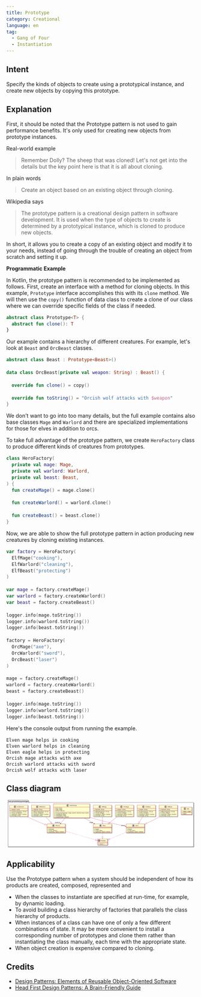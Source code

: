 ```yaml
---
title: Prototype
category: Creational
language: en
tag:
  - Gang of Four
  - Instantiation
---
```


## Intent

Specify the kinds of objects to create using a prototypical instance, and create
new objects by copying this prototype.

## Explanation

First, it should be noted that the Prototype pattern is not used to gain
performance benefits. It's only used for creating new objects from prototype
instances.

Real-world example

> Remember Dolly? The sheep that was cloned! Let's not get into the details but
> the key point here is that it is all about cloning.

In plain words

> Create an object based on an existing object through cloning.

Wikipedia says

> The prototype pattern is a creational design pattern in software development.
> It is used when the type of objects to create is determined by a prototypical
> instance, which is cloned to produce new objects.

In short, it allows you to create a copy of an existing object and modify it to
your needs, instead of going through the trouble of creating an object from
scratch and setting it up.

**Programmatic Example**

In Kotlin, the prototype pattern is recommended to be implemented as follows.
First, create an interface with a method for cloning objects. In this example,
`Prototype` interface accomplishes this with its `clone` method. We will then
use the `copy()` function of data class to create a clone of our class where
we can override specific fields of the class if needed.

```kotlin
abstract class Prototype<T> {
  abstract fun clone(): T
}
```

Our example contains a hierarchy of different creatures. For example, let's
look at `Beast` and `OrcBeast` classes.

```kotlin
abstract class Beast : Prototype<Beast>()

data class OrcBeast(private val weapon: String) : Beast() {
    
  override fun clone() = copy()

  override fun toString() = "Orcish wolf attacks with $weapon"
}
```

We don't want to go into too many details, but the full example contains also
base classes `Mage` and `Warlord` and there are specialized implementations for
those for elves in addition to orcs.

To take full advantage of the prototype pattern, we create `HeroFactory` class
to produce different kinds of creatures from prototypes.

```kotlin
class HeroFactory(
  private val mage: Mage,
  private val warlord: Warlord,
  private val beast: Beast,
) {
  fun createMage() = mage.clone()
  
  fun createWarlord() = warlord.clone()
  
  fun createBeast() = beast.clone()
}
```

Now, we are able to show the full prototype pattern in action producing new
creatures by cloning existing instances.

```kotlin
var factory = HeroFactory(
  ElfMage("cooking"),
  ElfWarlord("cleaning"),
  ElfBeast("protecting")
)

var mage = factory.createMage()
var warlord = factory.createWarlord()
var beast = factory.createBeast()

logger.info(mage.toString())
logger.info(warlord.toString())
logger.info(beast.toString())

factory = HeroFactory(
  OrcMage("axe"),
  OrcWarlord("sword"),
  OrcBeast("laser")
)

mage = factory.createMage()
warlord = factory.createWarlord()
beast = factory.createBeast()

logger.info(mage.toString())
logger.info(warlord.toString())
logger.info(beast.toString())
```

Here's the console output from running the example.

```
Elven mage helps in cooking
Elven warlord helps in cleaning
Elven eagle helps in protecting
Orcish mage attacks with axe
Orcish warlord attacks with sword
Orcish wolf attacks with laser
```

## Class diagram

![alt text](etc/prototype.svg "Prototype pattern class diagram")

## Applicability

Use the Prototype pattern when a system should be independent of how its
products are created, composed, represented and

* When the classes to instantiate are specified at run-time, for example, by
  dynamic loading.
* To avoid building a class hierarchy of factories that parallels the class
  hierarchy of products.
* When instances of a class can have one of only a few different combinations
  of state. It may be more convenient to install a corresponding number of
  prototypes and clone them rather than instantiating the class manually, each
  time with the appropriate state.
* When object creation is expensive compared to cloning.

## Credits

* [Design Patterns: Elements of Reusable Object-Oriented Software](https://www.amazon.com/gp/product/0201633612/ref=as_li_tl?ie=UTF8&camp=1789&creative=9325&creativeASIN=0201633612&linkCode=as2&tag=javadesignpat-20&linkId=675d49790ce11db99d90bde47f1aeb59)
* [Head First Design Patterns: A Brain-Friendly Guide](https://www.amazon.com/gp/product/0596007124/ref=as_li_tl?ie=UTF8&camp=1789&creative=9325&creativeASIN=0596007124&linkCode=as2&tag=javadesignpat-20&linkId=6b8b6eea86021af6c8e3cd3fc382cb5b)
